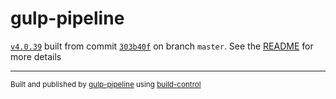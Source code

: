 # gulp-pipeline

[`v4.0.39`](../../releases/tag/v4.0.39) built from commit [`303b40f`](../../commit/303b40fdd93725b9bd7a36423c1080413e969009) on branch `master`. See the [README](../..) for more details

---
<sup>Built and published by [gulp-pipeline](https://github.com/alienfast/gulp-pipeline) using [build-control](https://github.com/alienfast/build-control)</sup>
